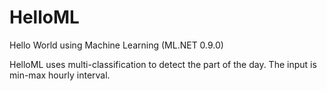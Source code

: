 # HelloML
Hello World using Machine Learning (ML.NET 0.9.0)

HelloML uses multi-classification to detect the part of the day. The input is min-max hourly interval.

